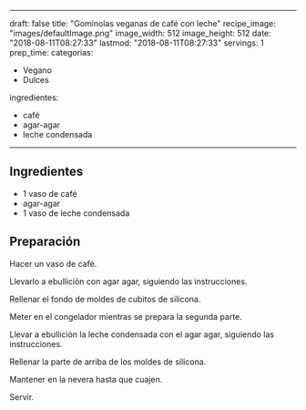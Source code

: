 
---
draft: false
title: "Gominolas veganas de café con leche"
recipe_image: "images/defaultImage.png"
image_width: 512
image_height: 512
date: "2018-08-11T08:27:33"
lastmod: "2018-08-11T08:27:33"
servings: 1
prep_time: 
categorias:
  - Vegano
  - Dulces

ingredientes:
  - café
  - agar-agar
  - leche condensada
---

## Ingredientes
- 1 vaso de café
- agar-agar
- 1 vaso de leche condensada

## Preparación
Hacer un vaso de café.

Llevarlo a ebullición con agar agar, siguiendo las instrucciones.

Rellenar el fondo de moldes de cubitos de silicona.

Meter en el congelador mientras se prepara la segunda parte.

Llevar a ebullición la leche condensada  con el agar agar, siguiendo las instrucciones.

Rellenar la parte de arriba de los moldes de silicona.

Mantener en la nevera hasta que cuajen.

Servir.


